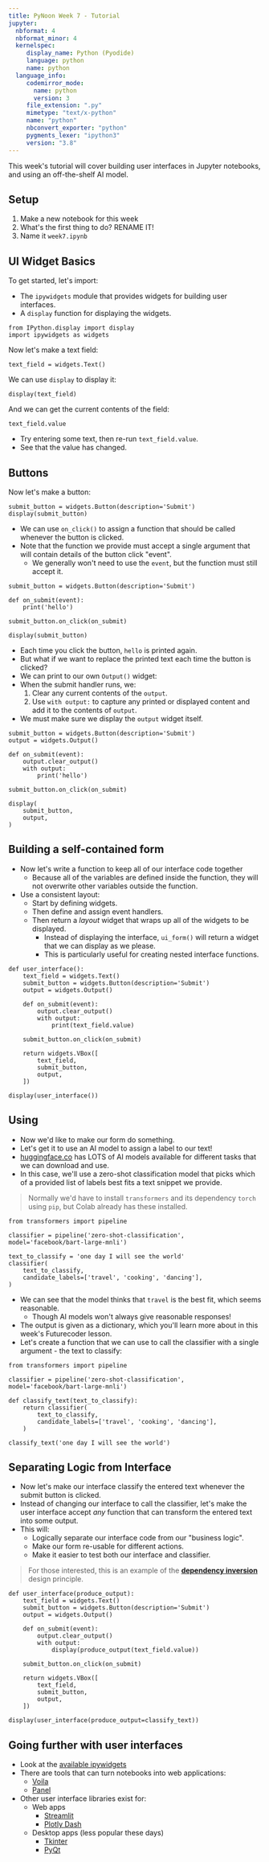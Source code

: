 ```yaml
---
title: PyNoon Week 7 - Tutorial
jupyter:
  nbformat: 4
  nbformat_minor: 4
  kernelspec:
     display_name: Python (Pyodide)
     language: python
     name: python
  language_info:
     codemirror_mode:
       name: python
       version: 3
     file_extension: ".py"
     mimetype: "text/x-python"
     name: "python"
     nbconvert_exporter: "python"
     pygments_lexer: "ipython3"
     version: "3.8"
---
```


This week's tutorial will cover building user interfaces in Jupyter
notebooks, and using an off-the-shelf AI model.

## Setup

1. Make a new notebook for this week
2. What's the first thing to do? RENAME IT!
3. Name it `week7.ipynb`

## UI Widget Basics

To get started, let's import:

* The `ipywidgets` module that provides widgets for building user
  interfaces.
* A `display` function for displaying the widgets.

```code
from IPython.display import display
import ipywidgets as widgets
```

Now let's make a text field:

```code
text_field = widgets.Text()
```

We can use `display` to display it:

```code
display(text_field)
```

And we can get the current contents of the field:

```code
text_field.value
```

* Try entering some text, then re-run `text_field.value`.
* See that the value has changed.

## Buttons

Now let's make a button:

```code
submit_button = widgets.Button(description='Submit')
display(submit_button)
```

* We can use `on_click()` to assign a function that should be called
  whenever the button is clicked.
* Note that the function we provide must accept a single argument that
  will contain details of the button click "event".
  * We generally won't need to use the `event`, but the function must
    still accept it.

```code
submit_button = widgets.Button(description='Submit')

def on_submit(event):
    print('hello')

submit_button.on_click(on_submit)

display(submit_button)
```

* Each time you click the button, `hello` is printed again.
* But what if we want to replace the printed text each time the button
  is clicked?
* We can print to our own `Output()` widget:
* When the submit handler runs, we:
  1. Clear any current contents of the `output`.
  2. Use `with output:` to capture any printed or displayed content
     and add it to the contents of `output`.
* We must make sure we display the `output` widget itself.

```code
submit_button = widgets.Button(description='Submit')
output = widgets.Output()

def on_submit(event):
    output.clear_output()
    with output:
        print('hello')

submit_button.on_click(on_submit)

display(
    submit_button,
    output,
)
```

## Building a self-contained form

* Now let's write a function to keep all of our interface code
  together
  * Because all of the variables are defined inside the function, they
    will not overwrite other variables outside the function.
* Use a consistent layout:
  * Start by defining widgets.
  * Then define and assign event handlers.
  * Then return a *layout* widget that wraps up all of the widgets to
    be displayed.
    * Instead of displaying the interface, `ui_form()` will return a
      widget that we can display as we please.
    * This is particularly useful for creating nested interface
      functions.

```code
def user_interface():
    text_field = widgets.Text()
    submit_button = widgets.Button(description='Submit')
    output = widgets.Output()

    def on_submit(event):
        output.clear_output()
        with output:
            print(text_field.value)

    submit_button.on_click(on_submit)

    return widgets.VBox([
        text_field,
        submit_button,
        output,
    ])

display(user_interface())
```

## Using

* Now we'd like to make our form do something.
* Let's get it to use an AI model to assign a label to our text!
* [huggingface.co](https://huggingface.co/) has LOTS of AI models
  available for different tasks that we can download and use.
* In this case, we'll use a zero-shot classification model that picks
  which of a provided list of labels best fits a text snippet we
  provide.

> Normally we'd have to install `transformers` and its dependency
> `torch` using `pip`, but Colab already has these installed.

```code
from transformers import pipeline

classifier = pipeline('zero-shot-classification', model='facebook/bart-large-mnli')

text_to_classify = 'one day I will see the world'
classifier(
    text_to_classify,
    candidate_labels=['travel', 'cooking', 'dancing'],
)
```

* We can see that the model thinks that `travel` is the best fit,
  which seems reasonable.
  * Though AI models won't always give reasonable responses!
* The output is given as a dictionary, which you'll learn more about
  in this week's Futurecoder lesson.
* Let's create a function that we can use to call the classifier with
  a single argument - the text to classify:

```code
from transformers import pipeline

classifier = pipeline('zero-shot-classification', model='facebook/bart-large-mnli')

def classify_text(text_to_classify):
    return classifier(
        text_to_classify,
        candidate_labels=['travel', 'cooking', 'dancing'],
    )

classify_text('one day I will see the world')
```

## Separating Logic from Interface

* Now let's make our interface classify the entered text whenever the
  submit button is clicked.
* Instead of changing our interface to call the classifier, let's make
  the user interface accept *any* function that can transform the
  entered text into some output.
* This will:
  * Logically separate our interface code from our "business logic".
  * Make our form re-usable for different actions.
  * Make it easier to test both our interface and classifier.

> For those interested, this is an example of the [**dependency
> inversion**](https://en.wikipedia.org/wiki/Dependency_inversion_principle)
> design principle.

```code
def user_interface(produce_output):
    text_field = widgets.Text()
    submit_button = widgets.Button(description='Submit')
    output = widgets.Output()

    def on_submit(event):
        output.clear_output()
        with output:
            display(produce_output(text_field.value))

    submit_button.on_click(on_submit)

    return widgets.VBox([
        text_field,
        submit_button,
        output,
    ])

display(user_interface(produce_output=classify_text))
```

## Going further with user interfaces

* Look at the [available ipywidgets](https://ipywidgets.readthedocs.io/en/stable/examples/Widget%20List.html)
* There are tools that can turn notebooks into web applications:
  * [Voila](https://voila.readthedocs.io/)
  * [Panel](https://panel.holoviz.org/index.html)
* Other user interface libraries exist for:
  * Web apps
    * [Streamlit](https://streamlit.io/)
    * [Plotly Dash](https://dash.plotly.com/)
  * Desktop apps (less popular these days)
    * [Tkinter](https://docs.python.org/3/library/tkinter.html)
    * [PyQt](https://wiki.python.org/moin/PyQt)
